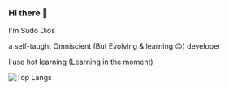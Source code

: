 ### Hi there 👋
 
I'm Sudo Dios

a self-taught Omniscient (But Evolving & learning 😊) developer

I use hot learning (Learning in the moment)

![Top Langs](https://github-readme-stats.vercel.app/api/top-langs/?username=sudodios&hide_progress=true&theme=dracula&border_color=2e4058)
